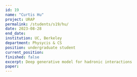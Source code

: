 ```yaml
---
id: 19
name: "Curtis Hu"
project: URAP
permalink: /students/s19/hu/
date: 2023-08-28
end_date: 
institution: UC, Berkeley
department: Physycis & CS
position: undergraduate student
current_position: 
finished: false
excerpt: Deep generative model for hadronic interactions
paper: 
---
```

